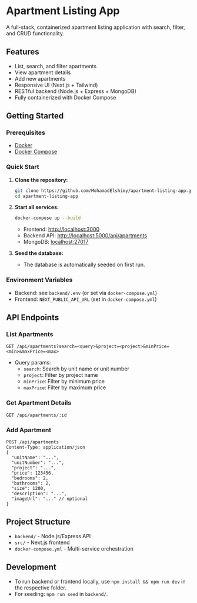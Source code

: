 # Apartment Listing App

A full-stack, containerized apartment listing application with search, filter, and CRUD functionality.

## Features
- List, search, and filter apartments
- View apartment details
- Add new apartments
- Responsive UI (Next.js + Tailwind)
- RESTful backend (Node.js + Express + MongoDB)
- Fully containerized with Docker Compose

## Getting Started

### Prerequisites
- [Docker](https://www.docker.com/get-started)
- [Docker Compose](https://docs.docker.com/compose/)

### Quick Start

1. **Clone the repository:**
   ```bash
   git clone https://github.com/MohamadElshimy/apartment-listing-app.git
   cd apartment-listing-app
   ```
2. **Start all services:**
   ```bash
   docker-compose up --build
   ```
   - Frontend: [http://localhost:3000](http://localhost:3000)
   - Backend API: [http://localhost:5000/api/apartments](http://localhost:5000/api/apartments)
   - MongoDB: [localhost:27017](mongodb://admin:password@localhost:27017/apartments?authSource=admin)

3. **Seed the database:**
   - The database is automatically seeded on first run.

### Environment Variables
- Backend: see `backend/.env` (or set via `docker-compose.yml`)
- Frontend: `NEXT_PUBLIC_API_URL` (set in `docker-compose.yml`)

## API Endpoints

### List Apartments
```
GET /api/apartments?search=<query>&project=<project>&minPrice=<min>&maxPrice=<max>
```
- Query params:
  - `search`: Search by unit name or unit number
  - `project`: Filter by project name
  - `minPrice`: Filter by minimum price
  - `maxPrice`: Filter by maximum price

### Get Apartment Details
```
GET /api/apartments/:id
```

### Add Apartment
```
POST /api/apartments
Content-Type: application/json
{
  "unitName": "...",
  "unitNumber": "...",
  "project": "...",
  "price": 123456,
  "bedrooms": 2,
  "bathrooms": 2,
  "size": 1200,
  "description": "...",
  "imageUrl": "..." // optional
}
```

## Project Structure
- `backend/` - Node.js/Express API
- `src/` - Next.js frontend
- `docker-compose.yml` - Multi-service orchestration

## Development
- To run backend or frontend locally, use `npm install && npm run dev` in the respective folder.
- For seeding: `npm run seed` in `backend/`.
